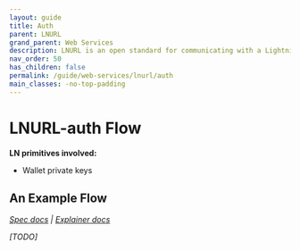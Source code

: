 ```yaml
---
layout: guide
title: Auth
parent: LNURL
grand_parent: Web Services
description: LNURL is an open standard for communicating with a Lightning node through HTTP.
nav_order: 50
has_children: false
permalink: /guide/web-services/lnurl/auth
main_classes: -no-top-padding
---
```


# LNURL-auth Flow

**LN primitives involved:**
- Wallet private keys

## An Example Flow
_[Spec docs](https://github.com/fiatjaf/lnurl-rfc/blob/master/lnurl-auth.md) | [Explainer docs](https://xn--57h.bigsun.xyz/lnurl-auth.html)_

_[TODO]_
